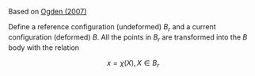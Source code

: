 Based on [Ogden (2007)](https://link.springer.com/chapter/10.1007/978-3-211-73572-5_1)

Define a reference configuration (undeformed) $B_r$ and a current configuration (deformed) $B$. All the points in $B_r$ are transformed into the $B$ body with the relation

$$x=\chi(X), X\in B_r$$